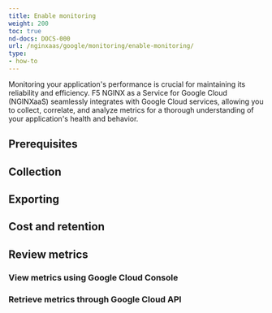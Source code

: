 ```yaml
---
title: Enable monitoring
weight: 200
toc: true
nd-docs: DOCS-000
url: /nginxaas/google/monitoring/enable-monitoring/
type:
- how-to
---
```


Monitoring your application's performance is crucial for maintaining its reliability and efficiency. F5 NGINX as a Service for Google Cloud (NGINXaaS) seamlessly integrates with Google Cloud services, allowing you to collect, correlate, and analyze metrics for a thorough understanding of your application's health and behavior.


## Prerequisites



## Collection



## Exporting



## Cost and retention


## Review metrics

### View metrics using Google Cloud Console

### Retrieve metrics through Google Cloud API

